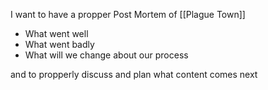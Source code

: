 I want to have a propper Post Mortem of [[Plague Town]]

- What went well
- What went badly
- What will we change about our process

and to propperly discuss and plan what content comes next